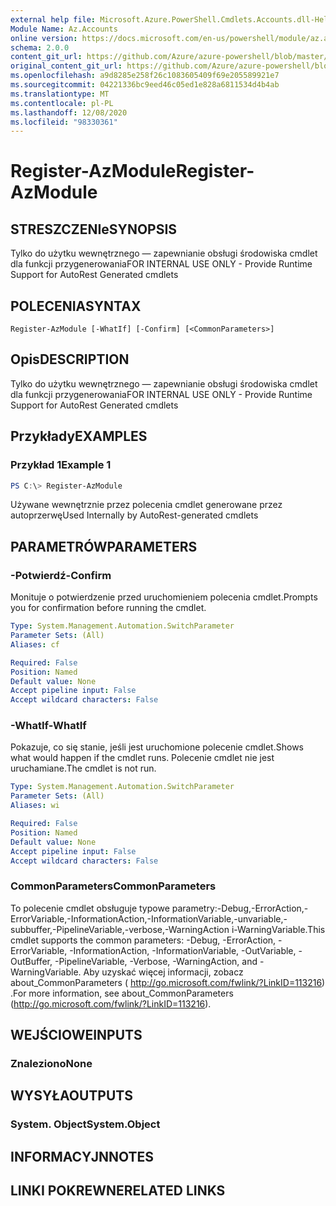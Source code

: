 ```yaml
---
external help file: Microsoft.Azure.PowerShell.Cmdlets.Accounts.dll-Help.xml
Module Name: Az.Accounts
online version: https://docs.microsoft.com/en-us/powershell/module/az.accounts/register-azmodule
schema: 2.0.0
content_git_url: https://github.com/Azure/azure-powershell/blob/master/src/Accounts/Accounts/help/Register-AzModule.md
original_content_git_url: https://github.com/Azure/azure-powershell/blob/master/src/Accounts/Accounts/help/Register-AzModule.md
ms.openlocfilehash: a9d8285e258f26c1083605409f69e205589921e7
ms.sourcegitcommit: 04221336bc9eed46c05ed1e828a6811534d4b4ab
ms.translationtype: MT
ms.contentlocale: pl-PL
ms.lasthandoff: 12/08/2020
ms.locfileid: "98330361"
---
```

# <span data-ttu-id="48770-101">Register-AzModule</span><span class="sxs-lookup"><span data-stu-id="48770-101">Register-AzModule</span></span>

## <span data-ttu-id="48770-102">STRESZCZENIe</span><span class="sxs-lookup"><span data-stu-id="48770-102">SYNOPSIS</span></span>
<span data-ttu-id="48770-103">Tylko do użytku wewnętrznego — zapewnianie obsługi środowiska cmdlet dla funkcji przygenerowania</span><span class="sxs-lookup"><span data-stu-id="48770-103">FOR INTERNAL USE ONLY - Provide Runtime Support for AutoRest Generated cmdlets</span></span>

## <span data-ttu-id="48770-104">POLECENIA</span><span class="sxs-lookup"><span data-stu-id="48770-104">SYNTAX</span></span>

```
Register-AzModule [-WhatIf] [-Confirm] [<CommonParameters>]
```

## <span data-ttu-id="48770-105">Opis</span><span class="sxs-lookup"><span data-stu-id="48770-105">DESCRIPTION</span></span>
<span data-ttu-id="48770-106">Tylko do użytku wewnętrznego — zapewnianie obsługi środowiska cmdlet dla funkcji przygenerowania</span><span class="sxs-lookup"><span data-stu-id="48770-106">FOR INTERNAL USE ONLY - Provide Runtime Support for AutoRest Generated cmdlets</span></span>

## <span data-ttu-id="48770-107">Przykłady</span><span class="sxs-lookup"><span data-stu-id="48770-107">EXAMPLES</span></span>

### <span data-ttu-id="48770-108">Przykład 1</span><span class="sxs-lookup"><span data-stu-id="48770-108">Example 1</span></span>
```powershell
PS C:\> Register-AzModule
```

<span data-ttu-id="48770-109">Używane wewnętrznie przez polecenia cmdlet generowane przez autoprzerwę</span><span class="sxs-lookup"><span data-stu-id="48770-109">Used Internally by AutoRest-generated cmdlets</span></span>

## <span data-ttu-id="48770-110">PARAMETRÓW</span><span class="sxs-lookup"><span data-stu-id="48770-110">PARAMETERS</span></span>

### <span data-ttu-id="48770-111">-Potwierdź</span><span class="sxs-lookup"><span data-stu-id="48770-111">-Confirm</span></span>
<span data-ttu-id="48770-112">Monituje o potwierdzenie przed uruchomieniem polecenia cmdlet.</span><span class="sxs-lookup"><span data-stu-id="48770-112">Prompts you for confirmation before running the cmdlet.</span></span>

```yaml
Type: System.Management.Automation.SwitchParameter
Parameter Sets: (All)
Aliases: cf

Required: False
Position: Named
Default value: None
Accept pipeline input: False
Accept wildcard characters: False
```

### <span data-ttu-id="48770-113">-WhatIf</span><span class="sxs-lookup"><span data-stu-id="48770-113">-WhatIf</span></span>
<span data-ttu-id="48770-114">Pokazuje, co się stanie, jeśli jest uruchomione polecenie cmdlet.</span><span class="sxs-lookup"><span data-stu-id="48770-114">Shows what would happen if the cmdlet runs.</span></span> <span data-ttu-id="48770-115">Polecenie cmdlet nie jest uruchamiane.</span><span class="sxs-lookup"><span data-stu-id="48770-115">The cmdlet is not run.</span></span>

```yaml
Type: System.Management.Automation.SwitchParameter
Parameter Sets: (All)
Aliases: wi

Required: False
Position: Named
Default value: None
Accept pipeline input: False
Accept wildcard characters: False
```

### <span data-ttu-id="48770-116">CommonParameters</span><span class="sxs-lookup"><span data-stu-id="48770-116">CommonParameters</span></span>
<span data-ttu-id="48770-117">To polecenie cmdlet obsługuje typowe parametry:-Debug,-ErrorAction,-ErrorVariable,-InformationAction,-InformationVariable,-unvariable,-subbuffer,-PipelineVariable,-verbose,-WarningAction i-WarningVariable.</span><span class="sxs-lookup"><span data-stu-id="48770-117">This cmdlet supports the common parameters: -Debug, -ErrorAction, -ErrorVariable, -InformationAction, -InformationVariable, -OutVariable, -OutBuffer, -PipelineVariable, -Verbose, -WarningAction, and -WarningVariable.</span></span> <span data-ttu-id="48770-118">Aby uzyskać więcej informacji, zobacz about_CommonParameters ( http://go.microsoft.com/fwlink/?LinkID=113216) .</span><span class="sxs-lookup"><span data-stu-id="48770-118">For more information, see about_CommonParameters (http://go.microsoft.com/fwlink/?LinkID=113216).</span></span>

## <span data-ttu-id="48770-119">WEJŚCIOWE</span><span class="sxs-lookup"><span data-stu-id="48770-119">INPUTS</span></span>

### <span data-ttu-id="48770-120">Znaleziono</span><span class="sxs-lookup"><span data-stu-id="48770-120">None</span></span>

## <span data-ttu-id="48770-121">WYSYŁA</span><span class="sxs-lookup"><span data-stu-id="48770-121">OUTPUTS</span></span>

### <span data-ttu-id="48770-122">System. Object</span><span class="sxs-lookup"><span data-stu-id="48770-122">System.Object</span></span>
## <span data-ttu-id="48770-123">INFORMACYJN</span><span class="sxs-lookup"><span data-stu-id="48770-123">NOTES</span></span>

## <span data-ttu-id="48770-124">LINKI POKREWNE</span><span class="sxs-lookup"><span data-stu-id="48770-124">RELATED LINKS</span></span>
